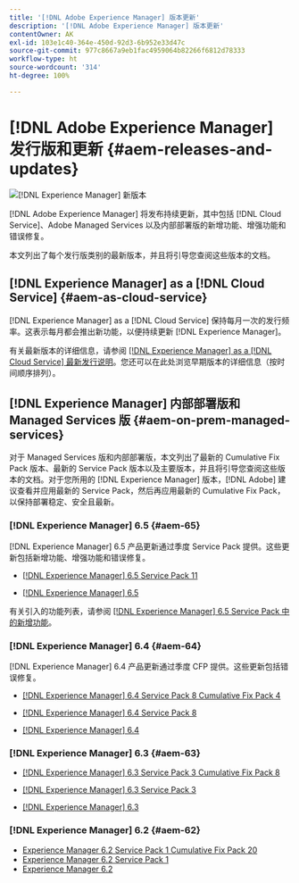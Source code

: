 ```yaml
---
title: '[!DNL Adobe Experience Manager] 版本更新'
description: '[!DNL Adobe Experience Manager] 版本更新'
contentOwner: AK
exl-id: 103e1c40-364e-450d-92d3-6b952e33d47c
source-git-commit: 977c8667a9eb1fac4959064b82266f6812d78333
workflow-type: ht
source-wordcount: '314'
ht-degree: 100%

---
```


# [!DNL Adobe Experience Manager] 发行版和更新 {#aem-releases-and-updates}

![[!DNL Experience Manager] 新版本](assets/new-aem-releases1.jpeg)

[!DNL Adobe Experience Manager] 将发布持续更新，其中包括 [!DNL Cloud Service]、Adobe Managed Services 以及内部部署版的新增功能、增强功能和错误修复。

本文列出了每个发行版类别的最新版本，并且将引导您查阅这些版本的文档。

## [!DNL Experience Manager] as a [!DNL Cloud Service] {#aem-as-cloud-service}

[!DNL Experience Manager] as a [!DNL Cloud Service] 保持每月一次的发行频率。这表示每月都会推出新功能，以便持续更新 [!DNL Experience Manager]。

有关最新版本的详细信息，请参阅 [ [!DNL Experience Manager] as a [!DNL Cloud Service] 最新发行说明](https://experienceleague.adobe.com/docs/experience-manager-cloud-service/release-notes/release-notes/release-notes-current.html?lang=zh-Hans)。您还可以在此处浏览早期版本的详细信息（按时间顺序排列）。

## [!DNL Experience Manager] 内部部署版和 Managed Services 版 {#aem-on-prem-managed-services}

对于 Managed Services 版和内部部署版，本文列出了最新的 Cumulative Fix Pack 版本、最新的 Service Pack 版本以及主要版本，并且将引导您查阅这些版本的文档。对于您所用的 [!DNL Experience Manager] 版本，[!DNL Adobe] 建议查看并应用最新的 Service Pack，然后再应用最新的 Cumulative Fix Pack，以保持部署稳定、安全且最新。

### [!DNL Experience Manager] 6.5 {#aem-65}

[!DNL Experience Manager] 6.5 产品更新通过季度 Service Pack 提供。这些更新包括新增功能、增强功能和错误修复。

* [[!DNL Experience Manager] 6.5 Service Pack 11](https://experienceleague.adobe.com/docs/experience-manager-65/release-notes/service-pack/sp-release-notes.html?lang=zh-Hans)

* [[!DNL Experience Manager]  6.5](https://experienceleague.adobe.com/docs/experience-manager-65/release-notes/release-notes.html?lang=zh-Hans)

有关引入的功能列表，请参阅 [ [!DNL Experience Manager]  6.5 Service Pack 中的新增功能](https://experienceleague.adobe.com/docs/experience-manager-65/release-notes/service-pack/new-features-latest-service-pack.html?lang=zh-Hans)。

### [!DNL Experience Manager] 6.4 {#aem-64}

[!DNL Experience Manager] 6.4 产品更新通过季度 CFP 提供。这些更新包括错误修复。

* [[!DNL Experience Manager] 6.4 Service Pack 8 Cumulative Fix Pack 4](https://experienceleague.adobe.com/docs/experience-manager-64/release-notes/cfp-release-notes.html?lang=zh-Hans)

* [[!DNL Experience Manager]  6.4 Service Pack 8](https://experienceleague.adobe.com/docs/experience-manager-64/release-notes/sp-release-notes.html?lang=zh-Hans)

* [[!DNL Experience Manager]  6.4](https://experienceleague.adobe.com/docs/experience-manager-64/release-notes/release-notes.html?lang=zh-Hans)

### [!DNL Experience Manager] 6.3 {#aem-63}

* [[!DNL Experience Manager]  6.3 Service Pack 3 Cumulative Fix Pack 8](https://experienceleague.adobe.com/docs/experience-manager-release-information/aem-release-updates/previous-updates/release-notes-aem-6-3-cumulative-fix-pack.html?lang=zh-Hans)

* [[!DNL Experience Manager]  6.3 Service Pack 3](https://helpx.adobe.com/cn/experience-manager/6-3/release-notes/sp3-release-notes.html)

* [[!DNL Experience Manager]  6.3](https://helpx.adobe.com/cn/experience-manager/6-3/release-notes.html)

### [!DNL Experience Manager] 6.2 {#aem-62}

<!-- TBD: This content will soon be archived and new links can move to aem-previous-versions.md article. See status in UGP-1894.
-->

* [Experience Manager 6.2 Service Pack 1 Cumulative Fix Pack 20](https://helpx.adobe.com/cn/experience-manager/release-notes--aem-6-2-cumulative-fix-pack.html)
* [Experience Manager 6.2 Service Pack 1](https://helpx.adobe.com/cn/experience-manager/6-2/release-notes/sp1.html)
* [Experience Manager 6.2](https://helpx.adobe.com/cn/experience-manager/6-2/release-notes.html)
